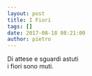 ```yaml
---
layout: post
title: I Fiori
tags: []
date: 2017-08-18 08:21:00
author: pietro
---
```

Di attese e sguardi astuti<br/>i fiori sono muti.
